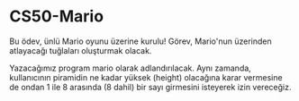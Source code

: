 # CS50-Mario

Bu ödev, ünlü Mario oyunu üzerine kurulu! Görev, Mario'nun üzerinden atlayacağı tuğlaları oluşturmak olacak. 

Yazacağımız program mario olarak adlandırılacak. Aynı zamanda, kullanıcının piramidin ne kadar yüksek (height) olacağına karar vermesine de ondan 1 ile 8 arasında (8 dahil) bir sayı girmesini isteyerek izin vereceğiz.
